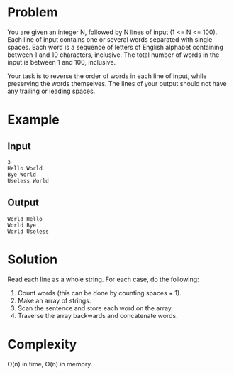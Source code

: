 # Problem
You are given an integer N, followed by N lines of input (1 <= N <= 100). Each line of input contains one or several words separated with single spaces. Each word is a sequence of letters of English alphabet containing between 1 and 10 characters, inclusive. The total number of words in the input is between 1 and 100, inclusive.

Your task is to reverse the order of words in each line of input, while preserving the words themselves. The lines of your output should not have any trailing or leading spaces.

# Example

## Input
```
3
Hello World
Bye World
Useless World
```

## Output
```
World Hello
World Bye
World Useless
```

# Solution
Read each line as a whole string. For each case, do the following:
1. Count words (this can be done by counting spaces + 1).
2. Make an array of strings.
3. Scan the sentence and store each word on the array.
4. Traverse the array backwards and concatenate words.

# Complexity
O(n) in time, O(n) in memory.
